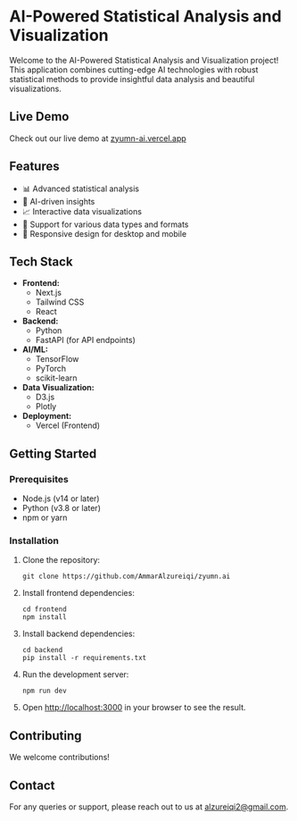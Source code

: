 # AI-Powered Statistical Analysis and Visualization

Welcome to the AI-Powered Statistical Analysis and Visualization project! This application combines cutting-edge AI technologies with robust statistical methods to provide insightful data analysis and beautiful visualizations.

<!-- ![Project Banner](https://via.placeholder.com/1200x300) -->

## Live Demo

Check out our live demo at [zyumn-ai.vercel.app](https://zyumn-ai.vercel.app)

## Features

- 📊 Advanced statistical analysis
- 🤖 AI-driven insights
- 📈 Interactive data visualizations
- 🔢 Support for various data types and formats
- 📱 Responsive design for desktop and mobile

## Tech Stack

- **Frontend:**
  - Next.js
  - Tailwind CSS
  - React
- **Backend:**
  - Python
  - FastAPI (for API endpoints)
- **AI/ML:**
  - TensorFlow
  - PyTorch
  - scikit-learn
- **Data Visualization:**
  - D3.js
  - Plotly
- **Deployment:**
  - Vercel (Frontend)

## Getting Started

### Prerequisites

- Node.js (v14 or later)
- Python (v3.8 or later)
- npm or yarn

### Installation

1. Clone the repository:
   ```
   git clone https://github.com/AmmarAlzureiqi/zyumn.ai
   ```

2. Install frontend dependencies:
   ```
   cd frontend
   npm install
   ```

3. Install backend dependencies:
   ```
   cd backend
   pip install -r requirements.txt
   ```

4. Run the development server:
   ```
   npm run dev
   ```

5. Open [http://localhost:3000](http://localhost:3000) in your browser to see the result.

## Contributing

We welcome contributions! 

## Contact

For any queries or support, please reach out to us at [alzureiqi2@gmail.com](mailto:alzureiqi2@gmail.com).

